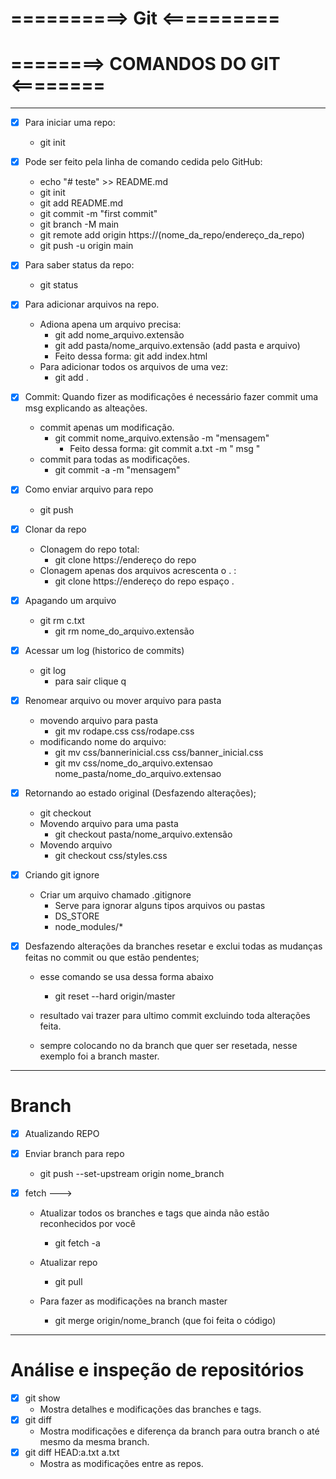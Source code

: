 # ==========> Git <==========

# ========> COMANDOS DO GIT <========
-----------------------------------------------------------------------------------------

- [x] Para iniciar uma repo:
  - git init

- [x] Pode ser feito pela linha de comando cedida pelo GitHub:
  - echo "# teste" >> README.md
  - git init
  - git add README.md
  - git commit -m "first commit"
  - git branch -M main
  - git remote add origin https://(nome_da_repo/endereço_da_repo)
  - git push -u origin main

- [x] Para saber status da repo:
  - git status

- [x] Para adicionar arquivos na repo.
  - Adiona apena um arquivo precisa: 
    - git add nome_arquivo.extensão
    - git add pasta/nome_arquivo.extensão (add pasta e arquivo)
    - Feito dessa forma: git add index.html 
  - Para adicionar todos os arquivos de uma vez:
    - git add .

- [x] Commit: Quando fizer as modificações é necessário fazer commit uma msg explicando as alteações. 
  - commit apenas um modificação.
    - git commit nome_arquivo.extensão -m "mensagem"
        - Feito dessa forma: git commit a.txt -m " msg "
  - commit para todas as modificações.
    - git commit -a -m "mensagem" 

- [x] Como enviar arquivo para repo
  - git push
- [x] Clonar da repo
  - Clonagem do repo total:
    - git clone https://endereço do repo 
  - Clonagem apenas dos arquivos acrescenta o . :
    - git clone https://endereço do repo espaço  .

- [x] Apagando um arquivo
  - git rm c.txt
    - git rm nome_do_arquivo.extensão

- [x] Acessar um log (historico de commits)
  - git log
    - para sair clique q 

- [x] Renomear arquivo ou mover arquivo para pasta 
  - movendo arquivo para pasta
    - git mv rodape.css css/rodape.css
  - modificando nome do arquivo:
    - git mv css/bannerinicial.css css/banner_inicial.css
    - git mv css/nome_do_arquivo.extensao nome_pasta/nome_do_arquivo.extensao

- [x] Retornando ao estado original (Desfazendo alterações);
  - git checkout 
  - Movendo arquivo para uma pasta
    - git checkout pasta/nome_arquivo.extensão
  - Movendo arquivo 
    - git checkout css/styles.css

- [x] Criando git ignore
  - Criar um arquivo chamado .gitignore
    - Serve para ignorar alguns tipos arquivos ou pastas
    - DS_STORE
    - node_modules/*

- [x] Desfazendo alterações da branches resetar e exclui todas as mudanças feitas no commit ou que estão pendentes;
  - esse comando se usa dessa forma abaixo 

    - git reset --hard origin/master
  
  - resultado vai trazer para ultimo commit excluindo toda alterações feita.
  - sempre colocando no da branch que quer ser resetada, nesse exemplo foi a branch master.

-----------------------------------------------------------------------------------------------
# Branch 

- [x] Atualizando REPO
 
- [x] Enviar branch para repo
  - git push --set-upstream origin nome_branch

- [x] fetch --->
  - Atualizar todos os branches e tags que ainda não estão reconhecidos por você
    - git fetch -a  

  - Atualizar repo 
    - git pull

  - Para fazer as modificações na branch master
    - git merge origin/nome_branch (que foi feita o código)

-----------------------------------------------------------------------------------------------

# Análise e inspeção de repositórios

  - [x] git show
    - Mostra detalhes e modificações das branches e tags.
  - [x] git diff 
    - Mostra modificações e diferença da branch para outra branch o até mesmo da mesma branch.
  - [x] git diff HEAD:a.txt a.txt
    - Mostra as modificações entre as repos. 
    








              


  


  
